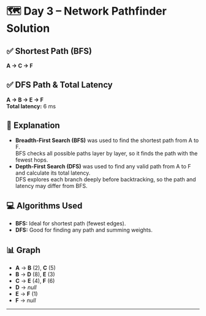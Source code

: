 # 🗺️ Day 3 – Network Pathfinder Solution

## ✅ Shortest Path (BFS)
**A -> C -> F**

## ✅ DFS Path & Total Latency
**A -> B -> E -> F**  
**Total latency:** 6 ms

## 🧠 Explanation

- **Breadth-First Search (BFS)** was used to find the shortest path from A to F.  
  BFS checks all possible paths layer by layer, so it finds the path with the fewest hops.
- **Depth-First Search (DFS)** was used to find any valid path from A to F and calculate its total latency.  
  DFS explores each branch deeply before backtracking, so the path and latency may differ from BFS.

## 💻 Algorithms Used

- **BFS:** Ideal for shortest path (fewest edges).
- **DFS:** Good for finding any path and summing weights.

## 📊 Graph

- **A** → **B** (2), **C** (5)
- **B** → **D** (8), **E** (3)
- **C** → **E** (4), **F** (6)
- **D** → *null*
- **E** → **F** (1)
- **F** → *null*

---
